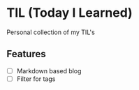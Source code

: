 # TIL (Today I Learned)

Personal collection of my TIL's

## Features

-   [ ] Markdown based blog
-   [ ] Filter for tags
